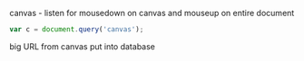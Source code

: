 canvas - listen for mousedown on canvas and mouseup on entire document

```javascript
var c = document.query('canvas');
```

big URL from canvas put into database